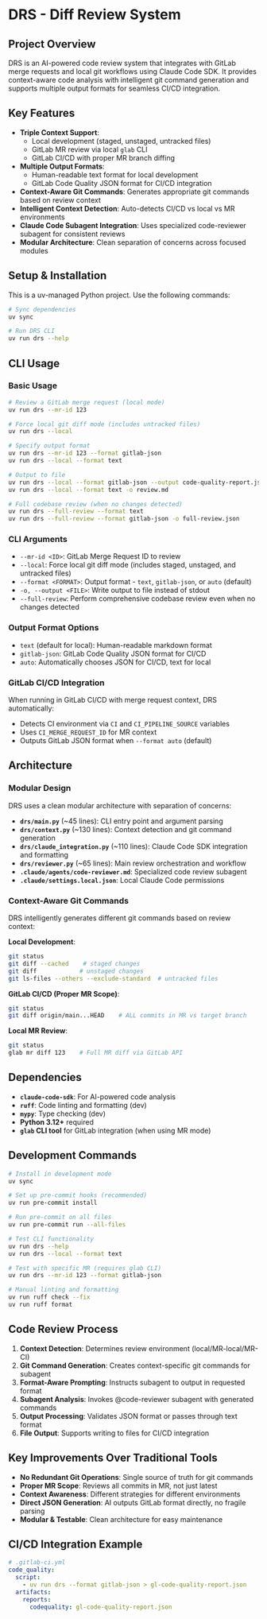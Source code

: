 # DRS - Diff Review System

## Project Overview
DRS is an AI-powered code review system that integrates with GitLab merge requests and local git workflows using Claude Code SDK. It provides context-aware code analysis with intelligent git command generation and supports multiple output formats for seamless CI/CD integration.

## Key Features
- **Triple Context Support**:
  - Local development (staged, unstaged, untracked files)
  - GitLab MR review via local `glab` CLI
  - GitLab CI/CD with proper MR branch diffing
- **Multiple Output Formats**:
  - Human-readable text format for local development
  - GitLab Code Quality JSON format for CI/CD integration
- **Context-Aware Git Commands**: Generates appropriate git commands based on review context
- **Intelligent Context Detection**: Auto-detects CI/CD vs local vs MR environments
- **Claude Code Subagent Integration**: Uses specialized code-reviewer subagent for consistent reviews
- **Modular Architecture**: Clean separation of concerns across focused modules

## Setup & Installation

This is a uv-managed Python project. Use the following commands:

```bash
# Sync dependencies
uv sync

# Run DRS CLI
uv run drs --help
```

## CLI Usage

### Basic Usage
```bash
# Review a GitLab merge request (local mode)
uv run drs --mr-id 123

# Force local git diff mode (includes untracked files)
uv run drs --local

# Specify output format
uv run drs --mr-id 123 --format gitlab-json
uv run drs --local --format text

# Output to file
uv run drs --local --format gitlab-json --output code-quality-report.json
uv run drs --local --format text -o review.md

# Full codebase review (when no changes detected)
uv run drs --full-review --format text
uv run drs --full-review --format gitlab-json -o full-review.json
```

### CLI Arguments
- `--mr-id <ID>`: GitLab Merge Request ID to review
- `--local`: Force local git diff mode (includes staged, unstaged, and untracked files)
- `--format <FORMAT>`: Output format - `text`, `gitlab-json`, or `auto` (default)
- `-o, --output <FILE>`: Write output to file instead of stdout
- `--full-review`: Perform comprehensive codebase review even when no changes detected

### Output Format Options
- `text` (default for local): Human-readable markdown format
- `gitlab-json`: GitLab Code Quality JSON format for CI/CD
- `auto`: Automatically chooses JSON for CI/CD, text for local

### GitLab CI/CD Integration
When running in GitLab CI/CD with merge request context, DRS automatically:
- Detects CI environment via `CI` and `CI_PIPELINE_SOURCE` variables
- Uses `CI_MERGE_REQUEST_ID` for MR context
- Outputs GitLab JSON format when `--format auto` (default)

## Architecture

### Modular Design
DRS uses a clean modular architecture with separation of concerns:

- **`drs/main.py`** (~45 lines): CLI entry point and argument parsing
- **`drs/context.py`** (~130 lines): Context detection and git command generation
- **`drs/claude_integration.py`** (~110 lines): Claude Code SDK integration and formatting
- **`drs/reviewer.py`** (~65 lines): Main review orchestration and workflow
- **`.claude/agents/code-reviewer.md`**: Specialized code review subagent
- **`.claude/settings.local.json`**: Local Claude Code permissions

### Context-Aware Git Commands
DRS intelligently generates different git commands based on review context:

**Local Development**:
```bash
git status
git diff --cached    # staged changes
git diff            # unstaged changes
git ls-files --others --exclude-standard  # untracked files
```

**GitLab CI/CD (Proper MR Scope)**:
```bash
git status
git diff origin/main...HEAD    # ALL commits in MR vs target branch
```

**Local MR Review**:
```bash
git status
glab mr diff 123    # Full MR diff via GitLab API
```

## Dependencies
- **`claude-code-sdk`**: For AI-powered code analysis
- **`ruff`**: Code linting and formatting (dev)
- **`mypy`**: Type checking (dev)
- **Python 3.12+** required
- **`glab` CLI tool** for GitLab integration (when using MR mode)

## Development Commands
```bash
# Install in development mode
uv sync

# Set up pre-commit hooks (recommended)
uv run pre-commit install

# Run pre-commit on all files
uv run pre-commit run --all-files

# Test CLI functionality
uv run drs --help
uv run drs --local --format text

# Test with specific MR (requires glab CLI)
uv run drs --mr-id 123 --format gitlab-json

# Manual linting and formatting
uv run ruff check --fix
uv run ruff format
```

## Code Review Process
1. **Context Detection**: Determines review environment (local/MR-local/MR-CI)
2. **Git Command Generation**: Creates context-specific git commands for subagent
3. **Format-Aware Prompting**: Instructs subagent to output in requested format
4. **Subagent Analysis**: Invokes @code-reviewer subagent with generated commands
5. **Output Processing**: Validates JSON format or passes through text format
6. **File Output**: Supports writing to files for CI/CD integration

## Key Improvements Over Traditional Tools
- **No Redundant Git Operations**: Single source of truth for git commands
- **Proper MR Scope**: Reviews all commits in MR, not just latest
- **Context Awareness**: Different strategies for different environments
- **Direct JSON Generation**: AI outputs GitLab format directly, no fragile parsing
- **Modular & Testable**: Clean architecture for easy maintenance

## CI/CD Integration Example
```yaml
# .gitlab-ci.yml
code_quality:
  script:
    - uv run drs --format gitlab-json > gl-code-quality-report.json
  artifacts:
    reports:
      codequality: gl-code-quality-report.json
```
